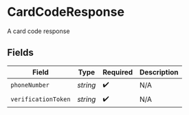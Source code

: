 # CardCodeResponse

A card code response


## Fields

| Field               | Type                | Required            | Description         |
| ------------------- | ------------------- | ------------------- | ------------------- |
| `phoneNumber`       | *string*            | :heavy_check_mark:  | N/A                 |
| `verificationToken` | *string*            | :heavy_check_mark:  | N/A                 |
